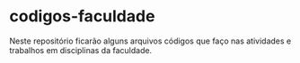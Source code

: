 # codigos-faculdade
Neste repositório ficarão alguns arquivos códigos que faço nas atividades e trabalhos em disciplinas da faculdade.
